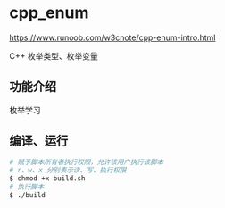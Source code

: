 # cpp_enum

https://www.runoob.com/w3cnote/cpp-enum-intro.html

C++ 枚举类型、枚举变量

## 功能介绍

枚举学习

## 编译、运行

```sh
# 赋予脚本所有者执行权限，允许该用户执行该脚本
# r、w、x 分别表示读、写、执行权限 
$ chmod +x build.sh 
# 执行脚本
$ ./build
``` 